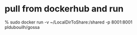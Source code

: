 # pull from dockerhub and run
% sudo docker run -v ~/LocalDirToShare:/shared -p 8001:8001 pldubouilh/gossa